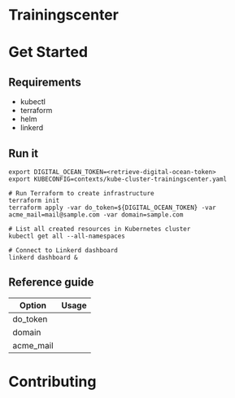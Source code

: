 # Trainingscenter

# Get Started 


## Requirements

* kubectl
* terraform
* helm
* linkerd
  
## Run it

```
export DIGITAL_OCEAN_TOKEN=<retrieve-digital-ocean-token>
export KUBECONFIG=contexts/kube-cluster-trainingscenter.yaml

# Run Terraform to create infrastructure
terraform init
terraform apply -var do_token=${DIGITAL_OCEAN_TOKEN} -var acme_mail=mail@sample.com -var domain=sample.com

# List all created resources in Kubernetes cluster
kubectl get all --all-namespaces

# Connect to Linkerd dashboard
linkerd dashboard &
```

## Reference guide

| Option        | Usage                 |
| ------------- |:---------------------:|
| do_token      |                       |
| domain        |                       |
| acme_mail     |                       |

# Contributing